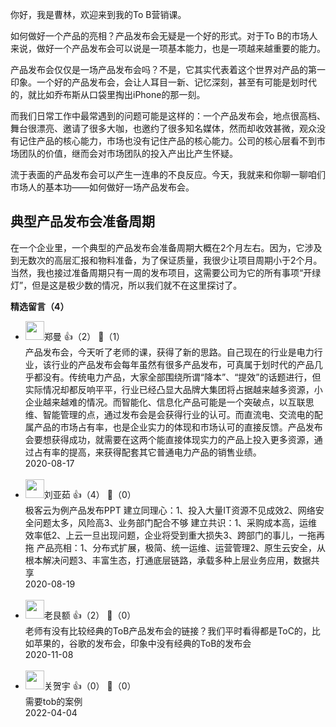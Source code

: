 你好，我是曹林，欢迎来到我的To B营销课。

如何做好一个产品的亮相？产品发布会无疑是一个好的形式。对于To B的市场人来说，做好一个产品发布会可以说是一项基本能力，也是一项越来越重要的能力。

产品发布会仅仅是一场产品发布会吗？不是，它其实代表着这个世界对产品的第一印象。一个好的产品发布会，会让人耳目一新、记忆深刻，甚至有可能是划时代的，就比如乔布斯从口袋里掏出iPhone的那一刻。

而我们日常工作中最常遇到的问题可能是这样的：一个产品发布会，地点很高档、舞台很漂亮、邀请了很多大咖，也邀约了很多知名媒体，然而却收效甚微，观众没有记住产品的核心能力，市场也没有记住产品的核心能力。公司的核心层看不到市场团队的价值，继而会对市场团队的投入产出比产生怀疑。

流于表面的产品发布会可以产生一连串的不良反应。今天，我就来和你聊一聊咱们市场人的基本功——如何做好一场产品发布会。

## 典型产品发布会准备周期

在一个企业里，一个典型的产品发布会准备周期大概在2个月左右。因为，它涉及到无数次的高层汇报和物料准备，为了保证质量，我很少让项目周期小于2个月。当然，我也接过准备周期只有一周的发布项目，这需要公司为它的所有事项“开绿灯”，但是这是极少数的情况，所以我们就不在这里探讨了。
<div><strong>精选留言（4）</strong></div><ul>
<li><img src="https://static001.geekbang.org/account/avatar/00/1e/a0/07/a22d307e.jpg" width="30px"><span>郑曼</span> 👍（2） 💬（1）<div>产品发布会，今天听了老师的课，获得了新的思路。自己现在的行业是电力行业，该行业的产品发布会每年虽然有很多产品发布，可真属于划时代的产品几乎都没有。传统电力产品，大家全部围绕所谓“降本”、“提效”的话题进行，但实际情况却都反响平平，行业已经凸显大品牌大集团将占据越来越多资源，小企业越来越难的情况。而智能化、信息化产品可能是一个突破点，以互联思维、智能管理的点，通过发布会是会获得行业的认可。而直流电、交流电的配属产品的市场占有率，也是企业实力的体现和市场认可的直接反馈。产品发布会要想获得成功，就需要在这两个能直接体现实力的产品上投入更多资源，通过占有率的提高，来获得配套其它普通电力产品的销售业绩。</div>2020-08-17</li><br/><li><img src="https://static001.geekbang.org/account/avatar/00/20/57/93/9e7ca382.jpg" width="30px"><span>刘亚茹</span> 👍（4） 💬（0）<div>极客云为例产品发布PPT
建立同理心：1、投入大量IT资源不见成效2、网络安全问题太多，风险高3、业务部门配合不够
建立共识：1、采购成本高，运维效率低2、上云一旦出现问题，企业将受到重大损失3、跨部门的事儿，一拖再拖
产品亮相：1、分布式扩展，极简、统一运维、运营管理2、原生云安全，从根本解决问题3、丰富生态，打通底层链路，承载多种上层业务应用，数据共享</div>2020-08-19</li><br/><li><img src="https://static001.geekbang.org/account/avatar/00/12/03/de/fe473006.jpg" width="30px"><span>老艮额</span> 👍（2） 💬（0）<div>老师有没有比较经典的ToB产品发布会的链接？我们平时看得都是ToC的，比如苹果的，谷歌的发布会，印象中没有经典的ToB的发布会</div>2020-11-08</li><br/><li><img src="https://static001.geekbang.org/account/avatar/00/14/5c/22/b592e648.jpg" width="30px"><span>关贺宇</span> 👍（0） 💬（0）<div>需要tob的案例</div>2022-04-04</li><br/>
</ul>